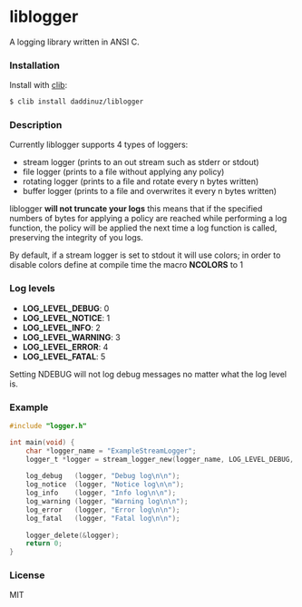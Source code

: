 # liblogger

A logging library written in ANSI C.

### Installation

Install with [clib](https://github.com/clibs/clib):
```bash
$ clib install daddinuz/liblogger
```

### Description

Currently liblogger supports 4 types of loggers:

- stream logger (prints to an out stream such as stderr or stdout) 
- file logger (prints to a file without applying any policy)
- rotating logger (prints to a file and rotate every n bytes written)
- buffer logger (prints to a file and overwrites it every n bytes written)

liblogger **will not truncate your logs** this means that if the specified numbers of 
bytes for applying a policy are reached while performing a log function, the policy 
will be applied the next time a log function is called, preserving the integrity of you logs. 

By default, if a stream logger is set to stdout it will use colors;
in order to disable colors define at compile time the macro **NCOLORS** to 1

### Log levels

- **LOG_LEVEL_DEBUG**: 0
- **LOG_LEVEL_NOTICE**: 1
- **LOG_LEVEL_INFO**: 2
- **LOG_LEVEL_WARNING**: 3
- **LOG_LEVEL_ERROR**: 4
- **LOG_LEVEL_FATAL**: 5

Setting NDEBUG will not log debug messages no matter what the log level is.

### Example

```C
#include "logger.h"

int main(void) {
    char *logger_name = "ExampleStreamLogger";
    logger_t *logger = stream_logger_new(logger_name, LOG_LEVEL_DEBUG, stdout);
    
    log_debug   (logger, "Debug log\n\n");
    log_notice  (logger, "Notice log\n\n");
    log_info    (logger, "Info log\n\n");
    log_warning (logger, "Warning log\n\n");
    log_error   (logger, "Error log\n\n");
    log_fatal   (logger, "Fatal log\n\n");
    
    logger_delete(&logger);
    return 0;
}
```

### License 

MIT
